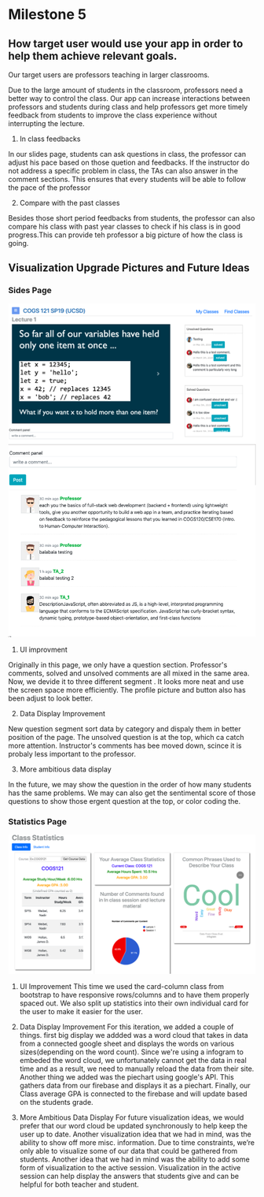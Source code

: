 # Milestone 5

## How target user would use your app in order to help them achieve relevant goals.

Our target users are professors teaching in larger classrooms.

Due to the large amount of students in the classroom, professors need a better way to control the class. Our app can increase interactions between professors and students during class and help professors get more timely feedback from students to improve the class experience without interrupting the lecture. 


1) In class feedbacks

  In our slides page, students can ask questions in class, the professor can adjust his pace based on those quetion and feedbacks. If the instructor do not address a specific problem in class, the TAs can also answer in the comment sections. This ensures that every students will be able to follow the pace of the professor   


2) Compare with the past classes

  Besides those short period feedbacks from students, the professor can also compare his class with past year classes to check if his class is in good progress.This can provide teh professor a big picture of how the class is going. 

## Visualization Upgrade Pictures and Future Ideas

### Sides Page 
![slides](/milestone_5_pictures/slides.png)
![slides](/milestone_5_pictures/comment.png)

1) UI improvment 

  Originally in this page, we only have a question section. Professor's comments, solved and unsolved comments are all mixed in the same area. Now, we devide it to three different segment . It looks more neat and use the screen space more efficiently. The profile picture and button also has been adjust to look better.

2) Data Display Improvement

  New question segment sort data by category and dispaly them in better position of the page. The unsolved question is at the top, which ca catch more attention. Instructor's comments has bee moved down, scince it is probaly less important to the professor.  

3) More ambitious data display

  In the future, we may show the question in the order of how many students has the same problems. We may can also get the sentimental score of those questions to show those ergent question at the top, or color coding the.


### Statistics Page
![slides](/milestone_5_pictures/evaluation.png)

1) UI Improvement
  This time we used the card-column class from bootstrap to have responsive rows/columns and to have them
  properly spaced out. We also split up statistics into their own individual card for the user to make it easier for the user. 

2) Data Display Improvement
  For this iteration, we added a couple of things. first big display we addded was a word cloud that takes in data from a connected google sheet and displays the words on various sizes(depending on the word count). Since we're using a infogram to embeded the word cloud, we unfortunately cannot get the data in real time and as a result, we need to manually reload the data from their site. Another thing we added was the piechart using google's API. This gathers data from our firebase and displays it as a piechart. Finally, our Class average GPA is connected to the firebase and will update based on the students grade.

3) More Ambitious Data Display
  For future visualization ideas, we would prefer that our word cloud be updated synchronously to help keep the user up to date. Another visualization idea that we had in mind, was the ability to show off more misc. information. Due to time constraints, we’re only able to visualize some of our data that could be gathered from students. Another idea that we had in mind was the ability to add some form of visualization to the active session. Visualization in the active session can help display the answers that students give and can be helpful for both teacher and student.